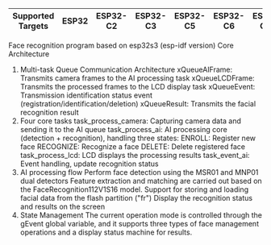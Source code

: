 | Supported Targets | ESP32 | ESP32-C2 | ESP32-C3 | ESP32-C5 | ESP32-C6 | ESP32-C61 | ESP32-H2 | ESP32-H21 | ESP32-H4 | ESP32-P4 | ESP32-S2 | ESP32-S3 | Linux |
| ----------------- | ----- | -------- | -------- | -------- | -------- | --------- | -------- | --------- | -------- | -------- | -------- | -------- | ----- |

Face recognition program based on esp32s3 (esp-idf version)
Core Architecture
1. Multi-task Queue Communication Architecture
xQueueAIFrame: Transmits camera frames to the AI processing task 
xQueueLCDFrame: Transmits the processed frames to the LCD display task 
xQueueEvent: Transmission identification status event (registration/identification/deletion) 
xQueueResult: Transmits the facial recognition result 
2. Four core tasks
task_process_camera: Capturing camera data and sending it to the AI queue 
task_process_ai: AI processing core (detection + recognition), handling three states: 
ENROLL: Register new face 
RECOGNIZE: Recognize a face 
DELETE: Delete registered face 
task_process_lcd: LCD displays the processing results 
task_event_ai: Event handling, update recognition status 
3. AI processing flow
Perform face detection using the MSR01 and MNP01 dual detectors 
Feature extraction and matching are carried out based on the FaceRecognition112V1S16 model. 
Support for storing and loading facial data from the flash partition ("fr") 
Display the recognition status and results on the screen 
4. State Management
The current operation mode is controlled through the gEvent global variable, and it supports three types of face management operations and a display status machine for results.
